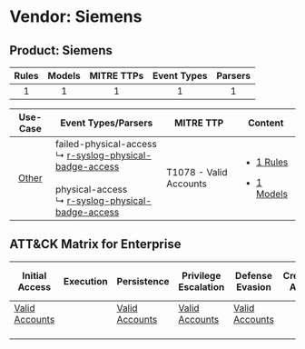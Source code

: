 Vendor: Siemens
===============
Product: Siemens
----------------
| Rules | Models | MITRE TTPs | Event Types | Parsers |
|:-----:|:------:|:----------:|:-----------:|:-------:|
|   1   |   1    |     1      |      1      |    1    |

|                Use-Case                | Event Types/Parsers                                                                                                                                                                                                                                 | MITRE TTP                  | Content                                                                                          |
|:--------------------------------------:| --------------------------------------------------------------------------------------------------------------------------------------------------------------------------------------------------------------------------------------------------- | -------------------------- | ------------------------------------------------------------------------------------------------ |
| [Other](../../../UseCases/uc_other.md) |  failed-physical-access<br> ↳ [r-syslog-physical-badge-access](Parsers/parserContent_r-syslog-physical-badge-access.md)<br><br> physical-access<br> ↳ [r-syslog-physical-badge-access](Parsers/parserContent_r-syslog-physical-badge-access.md)<br> | T1078 - Valid Accounts<br> | [<ul><li>1 Rules</li></ul><ul><li>1 Models</li></ul>](Rules_Models/r_m_siemens_siemens_Other.md) |

ATT&CK Matrix for Enterprise
----------------------------
| Initial Access                                                      | Execution | Persistence                                                         | Privilege Escalation                                                | Defense Evasion                                                     | Credential Access | Discovery | Lateral Movement | Collection | Command and Control | Exfiltration | Impact |
| ------------------------------------------------------------------- | --------- | ------------------------------------------------------------------- | ------------------------------------------------------------------- | ------------------------------------------------------------------- | ----------------- | --------- | ---------------- | ---------- | ------------------- | ------------ | ------ |
| [Valid Accounts](https://attack.mitre.org/techniques/T1078)<br><br> |           | [Valid Accounts](https://attack.mitre.org/techniques/T1078)<br><br> | [Valid Accounts](https://attack.mitre.org/techniques/T1078)<br><br> | [Valid Accounts](https://attack.mitre.org/techniques/T1078)<br><br> |                   |           |                  |            |                     |              |        |